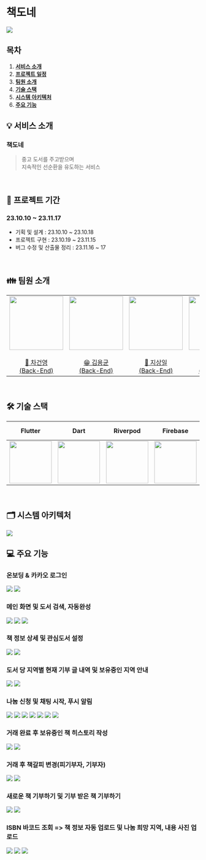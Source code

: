 # 책도네
<img src="img/logo.png">

## 목차
1. [**서비스 소개**](#1)
2. [**프로젝트 일정**](#2)
3. [**팀원 소개**](#3)
4. [**기술 스택**](#4)
5. [**시스템 아키텍처**](#5)
6. [**주요 기능**](#6)

<div id="1"></div>

## 💡 서비스 소개

### 책도네

> 중고 도서를 주고받으며 <br/>
> 지속적인 선순환을 유도하는 서비스 <br/>

<br />

<div id="2"></div>

## 📆 프로젝트 기간

### 23.10.10 ~ 23.11.17

- 기획 및 설계 : 23.10.10 ~ 23.10.18
- 프로젝트 구현 : 23.10.19 ~ 23.11.15
- 버그 수정 및 산출물 정리 : 23.11.16 ~ 17

<br/>

<div id="3"></div>

## 👪 팀원 소개

<table>
    <tr>
        <td height="140px" align="center"> <a href="https://github.com/chakunyoung">
            <img src="https://avatars.githubusercontent.com/chakunyoung" width="140px" /> <br><br> 👑 차건영 <br>(Back-End) </a> <br></td>
        <td height="140px" align="center"> <a href="https://github.com/DeadBBall">
            <img src="https://avatars.githubusercontent.com/DeadBBall" width="140px" /> <br><br> 😁 김용균 <br>(Back-End) </a> <br></td>
        <td height="140px" align="center"> <a href="https://github.com/sangilji">
            <img src="https://avatars.githubusercontent.com/sangilji" width="140px" /> <br><br> 🙂 지상일 <br>(Back-End) </a> <br></td>
        <td height="140px" align="center"> <a href="https://github.com/eastsage">
            <img src="https://avatars.githubusercontent.com/eastsage" width="140px" /> <br><br> 😆 이동현 <br>(Back-End) </a> <br></td>
        <td height="140px" align="center"> <a href="https://github.com/hyeii">
            <img src="https://avatars.githubusercontent.com/hyeii" width="140px" /> <br><br> 🙄 윤혜민 <br>(Front-End) </a> <br></td>
    </tr>
</table>

<br>

<div id="4"></div>

## 🛠️ 기술 스택

|                 Flutter                 |                 Dart                 |                 Riverpod                 |                 Firebase                 |           Spring Boot            |         Jenkins         | Docker  |                 Redis                 |                 Kafka                 |            MySQL            |             EC2             |                   Elastic Search                    |
|:---------------------------------------:|:------------------------------------:|:----------------------------------------:|:----------------------------------------:|:--------------------------------:|:-----------------------:|:-------:|:-------------------------------------:|:-------------------------------------:|:---------------------------:|:---------------------------:|:---------------------------------------------------:|
| <img src="img/flutter.png" width="110"> | <img src="img/dart.png" width="110"> | <img src="img/riverpod.png" width="110"> | <img src="img/firebase.png" width="110"> |<img src="img/springboot.png" width="110">|<img src="img/jenkins.png" width="110">|<img src="img/docker.png" width="110">|<img src="img/redis.png" width="110">| <img src="img/kafka.png" width="110"> |<img src="img/mysql.png" width="110">|<img src="img/ec2.png" width="110">| <img src="img/elastic-search.png" width="110"> |


<br />

<div id="5"></div>

## 🗂️ 시스템 아키텍처

<img src="img/architecture-diagram.png">

<br />

<div id="6"></div>

## 💻 주요 기능

### 온보딩 & 카카오 로그인

<img src="img/onboarding.png">
<img src="img/kakao.png">

<br>

### 메인 화면 및 도서 검색, 자동완성

<img src="img/main.png">
<img src="img/search.png">
<img src="img/auto-search.png">

<br>

### 책 정보 상세 및 관심도서 설정

<img src="img/book-detail.png">
<img src="img/wish-book.png">

<br>

### 도서 당 지역별 현재 기부 글 내역 및 보유중인 지역 안내

<img src="img/donation.png">
<img src="img/keeping.png">

<br>

### 나눔 신청 및 채팅 시작, 푸시 알림

<img src="img/donation-detail.png">
<img src="img/donation-check.png">
<img src="img/push-notification.png">
<img src="img/chats.png">
<img src="img/chat.png">
<img src="img/chat-message.png">
<img src="img/push2.png">

<br>

### 거래 완료 후 보유중인 책 히스토리 작성

<img src="img/write-history.png">
<img src="img/histories.png">

<br>

### 거래 후 책갈피 변경(피기부자, 기부자)

<img src="img/donate-person.png">
<img src="img/donated-person.png">

<br>

### 새로운 책 기부하기 및 기부 받은 책 기부하기

<img src="img/main.png">
<img src="img/done.png">

<br>

### ISBN 바코드 조회 => 책 정보 자동 업로드 및 나눔 희망 지역, 내용 사진 업로드

<img src="img/barcode-next.png">
<img src="img/select-area.png">
<img src="img/regist.png">


